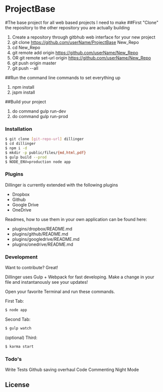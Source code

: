 
# ProjectBase
#The base project for all web based projects I need to make
##First "Clone" the repository to the other repository you are actually building
1. Create a repository through gitbhub web interface for your new project
2. git clone https://github.com/userName/ProjectBase New_Repo
3. cd New_Repo
4. git remote add origin  https://github.com/userName/New_Repo
4. OR git remote set-url origin https://github.com/userName/New_Repo
5. git push origin master
6. git push --all

##Run the command line commands to set everything up


1. npm install
2. jspm install

##Build your project

1. do command gulp run-dev
2. do command gulp run-prod




### Installation

```sh
$ git clone [git-repo-url] dillinger
$ cd dillinger
$ npm i -d
$ mkdir -p public/files/{md,html,pdf}
$ gulp build --prod
$ NODE_ENV=production node app
```

### Plugins

Dillinger is currently extended with the following plugins

* Dropbox
* Github
* Google Drive
* OneDrive

Readmes, how to use them in your own application can be found here:

* plugins/dropbox/README.md
* plugins/github/README.md
* plugins/googledrive/README.md
* plugins/onedrive/README.md

### Development

Want to contribute? Great!

Dillinger uses Gulp + Webpack for fast developing.
Make a change in your file and instantanously see your updates!

Open your favorite Terminal and run these commands.

First Tab:
```sh
$ node app
```

Second Tab:
```sh
$ gulp watch
```

(optional) Third:
```sh
$ karma start
```

### Todo's

Write Tests
Github saving overhaul
Code Commenting
Night Mode

License
----


